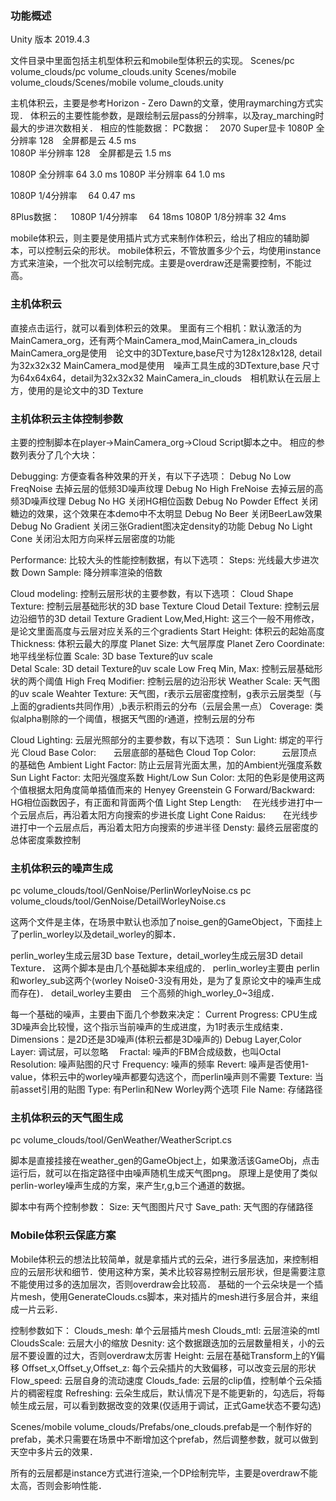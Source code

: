 ### 功能概述
Unity 版本 2019.4.3

文件目录中里面包括主机型体积云和mobile型体积云的实现。
Scenes/pc volume_clouds/pc volume_clouds.unity
Scenes/mobile volume_clouds/Scenes/mobile volume_clouds.unity

主机体积云，主要是参考Horizon - Zero Dawn的文章，使用raymarching方式实现．
体积云的主要性能参数，是跟绘制云层pass的分辨率，以及ray_marching时最大的步进次数相关．
相应的性能数据：
PC数据：　2070 Super显卡
1080P   全分辨率   128　全屏都是云     4.5 ms                 
1080P   半分辨率   128　全屏都是云     1.5 ms

1080P  全分辨率     64                3.0 ms
1080P  半分辨率     64                1.0 ms     

1080P  1/4分辨率　  64                0.47 ms

8Plus数据：　
1080P  1/4分辨率　  64                18ms
1080P  1/8分辨率    32                4ms


mobile体积云，则主要是使用插片式方式来制作体积云，给出了相应的辅助脚本，可以控制云朵的形状。
mobile体积云，不管放置多少个云，均使用instance方式来渲染，一个批次可以绘制完成。主要是overdraw还是需要控制，不能过高。


### 主机体积云
直接点击运行，就可以看到体积云的效果。
里面有三个相机：默认激活的为MainCamera_org，还有两个MainCamera_mod,MainCamera_in_clouds
MainCamera_org是使用　论文中的3DTexture,base尺寸为128x128x128, detail为32x32x32
MainCamera_mod是使用　噪声工具生成的3DTexture,base 尺寸为64x64x64，detail为32x32x32
MainCamera_in_clouds　相机默认在云层上方，使用的是论文中的3D Texture


### 主机体积云主体控制参数
主要的控制脚本在player->MainCamera_org->Cloud Script脚本之中。
相应的参数列表分了几个大块：

Debugging:
方便查看各种效果的开关，有以下子选项：
    Debug No Low FreqNoise   去掉云层的低频3D噪声纹理
    Debug No High FreNoise   去掉云层的高频3D噪声纹理
    Debug No HG              关闭HG相位函数
    Debug No Powder Effect   关闭糖边的效果，这个效果在本demo中不太明显
    Debug No Beer            关闭BeerLaw效果
    Debug No Gradient        关闭三张Gradient图决定density的功能
    Debug No Light Cone      关闭沿太阳方向采样云层密度的功能

Performance:
比较大头的性能控制数据，有以下选项：
Steps:             光线最大步进次数
Down Sample:       降分辨率渲染的倍数

Cloud modeling:
控制云层形状的主要参数，有以下选项：
Cloud Shape Texture:   控制云层基础形状的3D base Texture
Cloud Detail Texture:  控制云层边沿细节的3D detail Texture
Gradient Low,Med,Hight:   这三个一般不用修改，是论文里面高度与云层对应关系的三个gradients
Start Height:    体积云的起始高度
Thickness:       体积云最大的厚度
Planet Size:     大气层厚度
Planet Zero Coordinate:    地平线坐标位置
Scale:           3D base Texture的uv scale  
Detal Scale:     3D detail Texture的uv scale
Low Freq Min, Max:     控制云层基础形状的两个阈值
High Freq Modifier:    控制云层的边沿形状
Weather Scale:        天气图的uv scale
Weahter Texture:    天气图，r表示云层密度控制，g表示云层类型（与上面的gradients共同作用）,b表示积雨云的分布（云层会黑一点）
Coverage:           类似alpha剔除的一个阈值，根据天气图的r通道，控制云层的分布

Cloud Lighting:
云层光照部分的主要参数，有以下选项：
Sun Light:     绑定的平行光
Cloud Base Color:　　云层底部的基础色
Cloud Top Color:　　　云层顶点的基础色
Ambient Light Factor:  防止云层背光面太黑，加的Ambient光强度系数
Sun Light Factor:  太阳光强度系数
Hight/Low Sun Color: 太阳的色彩是使用这两个值根据太阳角度简单插值而来的
Henyey Greenstein G Forward/Backward:   HG相位函数因子，有正面和背面两个值
Light Step Length: 　在光线步进打中一个云层点后，再沿着太阳方向搜索的步进长度
Light Cone Raidus:　　在光线步进打中一个云层点后，再沿着太阳方向搜索的步进半径
Densty:               最终云层密度的总体密度乘数控制


### 主机体积云的噪声生成
pc volume_clouds/tool/GenNoise/PerlinWorleyNoise.cs
pc volume_clouds/tool/GenNoise/DetailWorleyNoise.cs

这两个文件是主体，在场景中默认也添加了noise_gen的GameObject，下面挂上了perlin_worley以及detail_worley的脚本．

perlin_worley生成云层3D base Texture，detail_worley生成云层3D detail Texture．
这两个脚本是由几个基础脚本来组成的．
perlin_worley主要由 perlin和worley_sub这两个(worley Noise0-3没有用处，是为了复原论文中的噪声生成而存在)．
detail_worley主要由　三个高频的high_worley_0~3组成．

每一个基础的噪声，主要由下面几个参数来决定：
Current Progress: CPU生成3D噪声会比较慢，这个指示当前噪声的生成进度，为1时表示生成结束．
Dimensions：是2D还是3D噪声(体积云都是3D噪声的)
Debug Layer,Color Layer: 调试层，可以忽略　
Fractal: 噪声的FBM合成级数，也叫Octal
Resolution: 噪声贴图的尺寸
Frequency:  噪声的频率
Revert:   噪声是否使用1-value，体积云中的worley噪声都要勾选这个，而perlin噪声则不需要
Texture:  当前asset引用的贴图
Type:     有Perlin和New Worley两个选项
File Name:  存储路径


### 主机体积云的天气图生成
pc volume_clouds/tool/GenWeather/WeatherScript.cs

脚本是直接挂接在weather_gen的GameObject上，如果激活该GameObj，点击运行后，就可以在指定路径中由噪声随机生成天气图png。
原理上是使用了类似perlin-worley噪声生成的方案，来产生r,g,b三个通道的数据。

脚本中有两个控制参数：
Size:        天气图图片尺寸
Save_path:   天气图的存储路径


### Mobile体积云保底方案
Mobile体积云的想法比较简单，就是拿插片式的云朵，进行多层迭加，来控制相应的云层形状和细节．使用这种方案，美术比较容易控制云层形状，但是需要注意不能使用过多的迭加层次，否则overdraw会比较高．
基础的一个云朵块是一个插片mesh，使用GenerateClouds.cs脚本，来对插片的mesh进行多层合并，来组成一片云彩．

控制参数如下：
Clouds_mesh:  单个云层插片mesh
Clouds_mtl:   云层渲染的mtl
CloudsScale:  云层大小的缩放
Desnity:      这个数据跟迭加的云层数量相关，小的云层不要设置的过大，否则overdraw太厉害
Height:       云层在基础Transform上的Y偏移
Offset_x,Offset_y,Offset_z:    每个云朵插片的大致偏移，可以改变云层的形状
Flow_speed:   云层自身的流动速度
Clouds_fade:  云层的clip值，控制单个云朵插片的稠密程度
Refreshing:   云朵生成后，默认情况下是不能更新的，勾选后，将每帧生成云层，可以看到数据改变的效果(仅适用于调试，正式Game状态不要勾选)

Scenes/mobile volume_clouds/Prefabs/one_clouds.prefab是一个制作好的prefab，美术只需要在场景中不断增加这个prefab，然后调整参数，就可以做到天空中多片云的效果．

所有的云层都是instance方式进行渲染,一个DP绘制完毕，主要是overdraw不能太高，否则会影响性能．